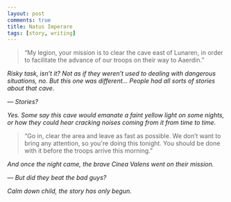 ```yaml
---
layout: post
comments: true
title: Natus Imperare
tags: [story, writing]
---
```


> “My legion, your mission is to clear the cave east of Lunaren, in order to facilitate the advance of our troops on their way to Aaerdin.”

*Risky task, isn’t it? Not as if they weren’t used to dealing with dangerous situations, no. But this one was different... People had all sorts of stories about that cave.*

*— Stories?*

*Yes. Some say this cave would emanate a faint yellow light on some nights, or how they could hear cracking noises coming from it from time to time.*

> “Go in, clear the area and leave as fast as possible. We don’t want to bring any attention, so you're doing this tonight. You should be done with it before the troops arrive this morning.”

*And once the night came, the brave Cinea Valens went on their mission.*

*— But did they beat the bad guys?*

*Calm down child, the story has only begun.*
